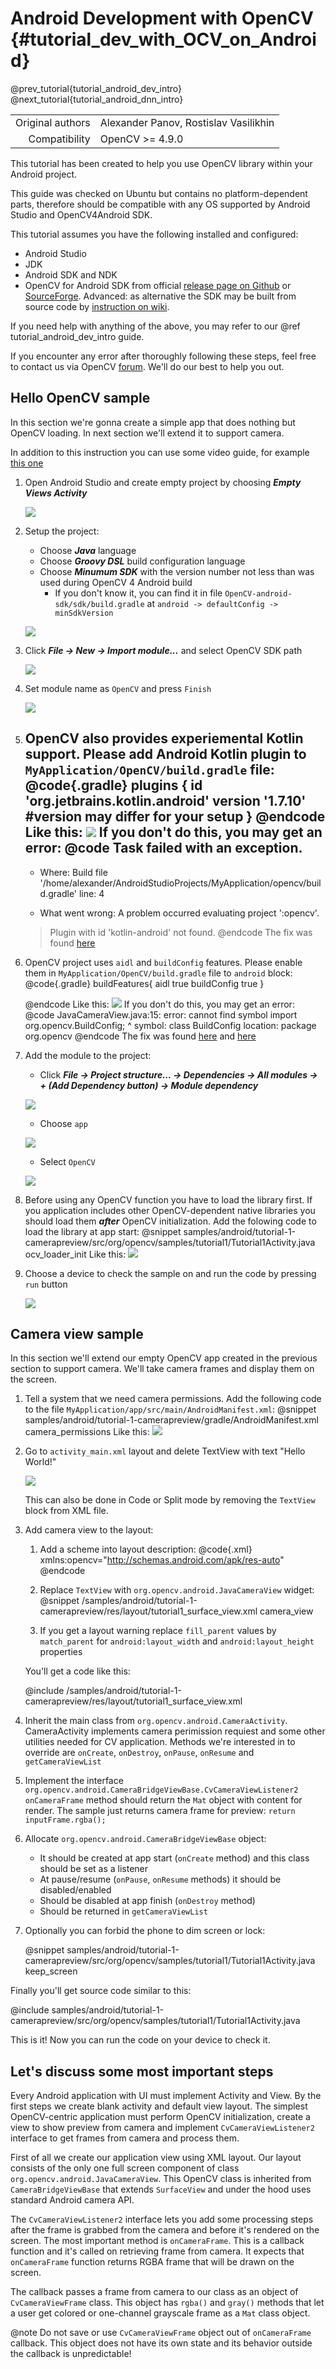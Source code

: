 Android Development with OpenCV {#tutorial_dev_with_OCV_on_Android}
===============================

@prev_tutorial{tutorial_android_dev_intro}
@next_tutorial{tutorial_android_dnn_intro}

|    |    |
| -: | :- |
| Original authors | Alexander Panov, Rostislav Vasilikhin |
| Compatibility | OpenCV >= 4.9.0 |

This tutorial has been created to help you use OpenCV library within your Android project.

This guide was checked on Ubuntu but contains no platform-dependent parts, therefore should be compatible with any OS supported by Android Studio and OpenCV4Android SDK.

This tutorial assumes you have the following installed and configured:

-   Android Studio
-   JDK
-   Android SDK and NDK
-   OpenCV for Android SDK from official [release page on Github](https://github.com/opencv/opencv/releases)
    or [SourceForge](https://sourceforge.net/projects/opencvlibrary/). Advanced: as alternative the SDK may be
    built from source code by [instruction on wiki](https://github.com/opencv/opencv/wiki/Custom-OpenCV-Android-SDK-and-AAR-package-build).

If you need help with anything of the above, you may refer to our @ref tutorial_android_dev_intro guide.

If you encounter any error after thoroughly following these steps, feel free to contact us via OpenCV [forum](https://forum.opencv.org). We'll do our best to help you out.

Hello OpenCV sample
-------------------

In this section we're gonna create a simple app that does nothing but OpenCV loading. In next section we'll extend it to support camera.

In addition to this instruction you can use some video guide, for example [this one](https://www.youtube.com/watch?v=bR7lL886-uc&ab_channel=ProgrammingHut)

1. Open Android Studio and create empty project by choosing ***Empty Views Activity***

    ![](images/create_empty_project.png)

2. Setup the project:
    - Choose ***Java*** language
    - Choose ***Groovy DSL*** build configuration language
    - Choose ***Minumum SDK*** with the version number not less than was used during OpenCV 4 Android build
        - If you don't know it, you can find it in file `OpenCV-android-sdk/sdk/build.gradle` at `android -> defaultConfig -> minSdkVersion`

    ![](images/setup_project.png)


3. Click ***File -> New -> Import module...*** and select OpenCV SDK path

    ![](images/sdk_path.png)

4. Set module name as `OpenCV` and press `Finish`

    ![](images/module_name.png)

5. OpenCV also provides experiemental Kotlin support. Please add Android Kotlin plugin to `MyApplication/OpenCV/build.gradle` file:
    @code{.gradle}
    plugins {
        id 'org.jetbrains.kotlin.android' version '1.7.10' #version may differ for your setup
    }
    @endcode
    Like this:
    ![](images/gradle_ocv_fix.png)
    If you don't do this, you may get an error:
    @code
    Task failed with an exception.
    -----------
    * Where:
    Build file '/home/alexander/AndroidStudioProjects/MyApplication/opencv/build.gradle' line: 4

    * What went wrong:
    A problem occurred evaluating project ':opencv'.
    > Plugin with id 'kotlin-android' not found.
    @endcode
    The fix was found [here](https://stackoverflow.com/questions/73225714/import-opencv-sdk-to-android-studio-chipmunk)

6. OpenCV project uses `aidl` and `buildConfig` features. Please enable them in
   `MyApplication/OpenCV/build.gradle` file to `android` block:
    @code{.gradle}
    buildFeatures{
        aidl true
        buildConfig true
    }

    @endcode
    Like this:
    ![](images/module_gradle_fix.png)
    If you don't do this, you may get an error:
    @code
    JavaCameraView.java:15: error: cannot find symbol import org.opencv.BuildConfig; ^ symbol: class BuildConfig location: package org.opencv
    @endcode
    The fix was found [here](https://stackoverflow.com/questions/76374886/error-cannot-find-symbol-import-org-opencv-buildconfig-android-studio) and [here](https://forum.opencv.org/t/task-compiledebugjavawithjavac-failed/13667/4)

7. Add the module to the project:
    - Click ***File -> Project structure... -> Dependencies -> All modules -> + (Add Dependency button) -> Module dependency***

    ![](images/add_module_1.png)

    - Choose `app`

    ![](images/add_module_2.png)

    - Select `OpenCV`

    ![](images/add_module_3.png)

8. Before using any OpenCV function you have to load the library first. If you application includes other OpenCV-dependent native libraries you should load them ***after*** OpenCV initialization.
    Add the folowing code to load the library at app start:
    @snippet samples/android/tutorial-1-camerapreview/src/org/opencv/samples/tutorial1/Tutorial1Activity.java ocv_loader_init
    Like this:
    ![](images/sample_code.png)

9. Choose a device to check the sample on and run the code by pressing `run` button

    ![](images/run_app.png)

Camera view sample
------------------

In this section we'll extend our empty OpenCV app created in the previous section to support camera. We'll take camera frames and display them on the screen.

1. Tell a system that we need camera permissions.
    Add the following code to the file `MyApplication/app/src/main/AndroidManifest.xml`:
    @snippet samples/android/tutorial-1-camerapreview/gradle/AndroidManifest.xml camera_permissions
    Like this:
    ![](images/camera_permissions.png)

2. Go to `activity_main.xml` layout and delete TextView with text "Hello World!"

    ![](images/delete_text.png)

    This can also be done in Code or Split mode by removing the `TextView` block from XML file.

3. Add camera view to the layout:
    1. Add a scheme into layout description:
    @code{.xml}
    xmlns:opencv="http://schemas.android.com/apk/res-auto"
    @endcode

    2. Replace `TextView` with `org.opencv.android.JavaCameraView` widget:
    @snippet /samples/android/tutorial-1-camerapreview/res/layout/tutorial1_surface_view.xml camera_view

    3. If you get a layout warning replace `fill_parent` values by `match_parent` for `android:layout_width` and `android:layout_height` properties

    You'll get a code like this:

    @include /samples/android/tutorial-1-camerapreview/res/layout/tutorial1_surface_view.xml

4. Inherit the main class from `org.opencv.android.CameraActivity`. CameraActivity implements
   camera perimission requiest and some other utilities needed for CV application. Methods we're
   interested in to override are `onCreate`, `onDestroy`, `onPause`, `onResume` and `getCameraViewList`

5. Implement the interface `org.opencv.android.CameraBridgeViewBase.CvCameraViewListener2`
   `onCameraFrame` method should return the `Mat` object with content for render.
    The sample just returns camera frame for preview: `return inputFrame.rgba();`

6. Allocate `org.opencv.android.CameraBridgeViewBase` object:
    - It should be created at app start (`onCreate` method) and this class should be set as a listener
    - At pause/resume (`onPause`, `onResume` methods) it should be disabled/enabled
    - Should be disabled at app finish (`onDestroy` method)
    - Should be returned in `getCameraViewList`

7. Optionally you can forbid the phone to dim screen or lock:

    @snippet samples/android/tutorial-1-camerapreview/src/org/opencv/samples/tutorial1/Tutorial1Activity.java keep_screen

Finally you'll get source code similar to this:

@include samples/android/tutorial-1-camerapreview/src/org/opencv/samples/tutorial1/Tutorial1Activity.java

This is it! Now you can run the code on your device to check it.


Let's discuss some most important steps
---------------------------------------

Every Android application with UI must implement Activity and View. By the first steps we create blank
activity and default view layout. The simplest OpenCV-centric application must perform OpenCV
initialization, create a view to show preview from camera and implement `CvCameraViewListener2` interface
to get frames from camera and process them.

First of all we create our application view using XML layout. Our layout consists of the only one
full screen component of class `org.opencv.android.JavaCameraView`. This OpenCV class is inherited from
 `CameraBridgeViewBase` that extends `SurfaceView` and under the hood uses standard Android camera API.

The `CvCameraViewListener2` interface lets you add some processing steps after the frame is grabbed from
the camera and before it's rendered on the screen. The most important method is `onCameraFrame`. This is
a callback function and it's called on retrieving frame from camera. It expects that `onCameraFrame`
function returns RGBA frame that will be drawn on the screen.

The callback passes a frame from camera to our class as an object of `CvCameraViewFrame` class.
This object has `rgba()` and `gray()` methods that let a user get colored or one-channel grayscale
frame as a `Mat` class object.

@note Do not save or use `CvCameraViewFrame` object out of `onCameraFrame` callback. This object does
not have its own state and its behavior outside the callback is unpredictable!
